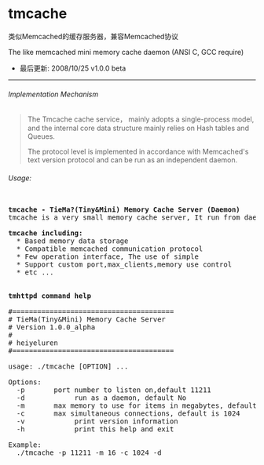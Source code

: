 tmcache
=======

类似Memcached的缓存服务器，兼容Memcached协议 

The like memcached mini memory cache daemon (ANSI C, GCC require)

 * 最后更新: 2008/10/25  v1.0.0 beta


---


###### Implementation Mechanism
> 
> The Tmcache cache service， mainly adopts a single-process model, and the internal core data structure mainly relies on Hash tables and Queues.
> 
> The protocol level is implemented in accordance with Memcached's text version protocol and can be run as an independent daemon.



###### Usage:

<pre>

<b>tmcache - TieMa?(Tiny&Mini) Memory Cache Server (Daemon)</b>
tmcache is a very small memory cache server, It run from daemon. It is similar to memcachd, and fully compatible with the memcached communication protocol can be easily carried from the memcached to tmcache transplant. tmcache is based on the thread to run, the faster the speed.

<b>tmcache including:</b>
  * Based memory data storage
  * Compatible memcached communication protocol
  * Few operation interface, The use of simple
  * Support custom port,max_clients,memory use control
  * etc ...
  

<b>tmhttpd command help</b>

#=======================================
# TieMa(Tiny&Mini) Memory Cache Server
# Version 1.0.0_alpha
# 
# heiyeluren <blog.csdn.net/heiyeshuwu>
#=======================================

usage: ./tmcache [OPTION] ... 

Options: 
  -p <num>      port number to listen on,default 11211
  -d            run as a daemon, default No
  -m <num>      max memory to use for items in megabytes, default is 16M
  -c <num>      max simultaneous connections, default is 1024
  -v            print version information
  -h            print this help and exit

Example: 
  ./tmcache -p 11211 -m 16 -c 1024 -d


</pre>

